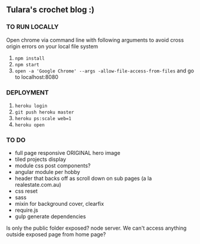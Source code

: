 ## Tulara's crochet blog :)


### TO RUN LOCALLY  

Open chrome via command line with following arguments to avoid cross origin errors on your local file system
  
1. `npm install` 
2. `npm start`
3. `open -a 'Google Chrome' --args -allow-file-access-from-files` and go to localhost:8080

### DEPLOYMENT

1. `heroku login`
2. `git push heroku master`
3. `heroku ps:scale web=1`
4. `heroku open`

### TO DO
- full page responsive ORIGINAL hero image
- tiled projects display
- module css post components?
- angular module per hobby
- header that backs off as scroll down on sub pages (a la realestate.com.au)
- css reset
- sass
- mixin for background cover, clearfix
- require.js
- gulp generate dependencies 

Is only the public folder exposed? node server. We can't access anything outside exposed page from home page?
